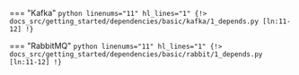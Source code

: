 === "Kafka"
    ```python linenums="11" hl_lines="1"
    {!> docs_src/getting_started/dependencies/basic/kafka/1_depends.py [ln:11-12] !}
    ```

=== "RabbitMQ"
    ```python linenums="11" hl_lines="1"
    {!> docs_src/getting_started/dependencies/basic/rabbit/1_depends.py [ln:11-12] !}
    ```
